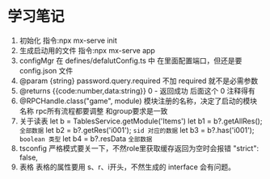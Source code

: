 # 学习笔记
1. 初始化
    指令:npx mx-serve init
2. 生成启动用的文件
    指令:npx mx-serve app
3. configMgr 在 defines/defalutConfig.ts 中
    在里面配置端口，但还是要 config.json 文件
4. @param {string} password.query.required
    不加 required 就不是必需参数
5. @returns {{code:number,data:string}} 0 - 返回成功
    后面这个 0 注释得有
6. @RPCHandle.class("game", module)
    模块注册的名称，决定了启动的模块名称
    rpc所有流程都要调整
    和group要求是一致
7. 关于读表
    let b = TablesService.getModule('Items')
    let b1 = b?.getAllRes();  ``全部数据``
    let b2 = b?.getRes('i001');  ``sid 对应的数据``
    let b3 = b?.has('i001');  ``boolean 类型``
    let b4 = b?.resData  ``全部数据``
8. tsconfig
   严格模式要关一下，不然role里获取缓存返回为空时会报错
    "strict": false,
9. 表格
    表格的属性要用 s、r、i开头，不然生成的 interface 会有问题。